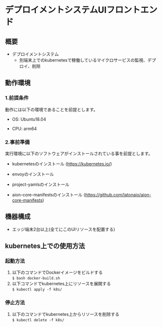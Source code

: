 # デプロイメントシステムUIフロントエンド
## 概要
* デプロイメントシステム
    * 別端末上でのkubernetesで稼働しているマイクロサービスの監視、デプロイ、削除

## 動作環境
### 1.前提条件
動作には以下の環境であることを前提とします。
- OS: Ubuntu18.04

- CPU: arm64

### 2.事前準備
実行環境に以下のソフトウェアがインストールされている事を前提とします。
- kubernetesのインストール (https://kubernetes.io/)

- envoyのインストール

- project-yamlsのインストール

- aion-core-manifestsのインストール (https://github.com/latonaio/aion-core-manifests)

## 機器構成
* エッジ端末2台以上(全てにこのUIリソースを配置する)

## kubernetes上での使用方法
### 起動方法
1. 以下のコマンドでDockerイメージをビルドする  
`$ bash docker-build.sh`
2. 以下コマンドでkubernetes上にリソースを展開する  
`$ kubectl apply -f k8s/`

### 停止方法
1. 以下のコマンドでkubernetes上からリソースを削除する  
`$ kubectl delete -f k8s/`